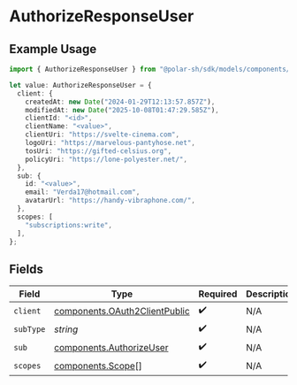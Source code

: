 # AuthorizeResponseUser

## Example Usage

```typescript
import { AuthorizeResponseUser } from "@polar-sh/sdk/models/components/authorizeresponseuser.js";

let value: AuthorizeResponseUser = {
  client: {
    createdAt: new Date("2024-01-29T12:13:57.857Z"),
    modifiedAt: new Date("2025-10-08T01:47:29.585Z"),
    clientId: "<id>",
    clientName: "<value>",
    clientUri: "https://svelte-cinema.com",
    logoUri: "https://marvelous-pantyhose.net",
    tosUri: "https://gifted-celsius.org",
    policyUri: "https://lone-polyester.net/",
  },
  sub: {
    id: "<value>",
    email: "Verda17@hotmail.com",
    avatarUrl: "https://handy-vibraphone.com/",
  },
  scopes: [
    "subscriptions:write",
  ],
};
```

## Fields

| Field                                                                          | Type                                                                           | Required                                                                       | Description                                                                    |
| ------------------------------------------------------------------------------ | ------------------------------------------------------------------------------ | ------------------------------------------------------------------------------ | ------------------------------------------------------------------------------ |
| `client`                                                                       | [components.OAuth2ClientPublic](../../models/components/oauth2clientpublic.md) | :heavy_check_mark:                                                             | N/A                                                                            |
| `subType`                                                                      | *string*                                                                       | :heavy_check_mark:                                                             | N/A                                                                            |
| `sub`                                                                          | [components.AuthorizeUser](../../models/components/authorizeuser.md)           | :heavy_check_mark:                                                             | N/A                                                                            |
| `scopes`                                                                       | [components.Scope](../../models/components/scope.md)[]                         | :heavy_check_mark:                                                             | N/A                                                                            |